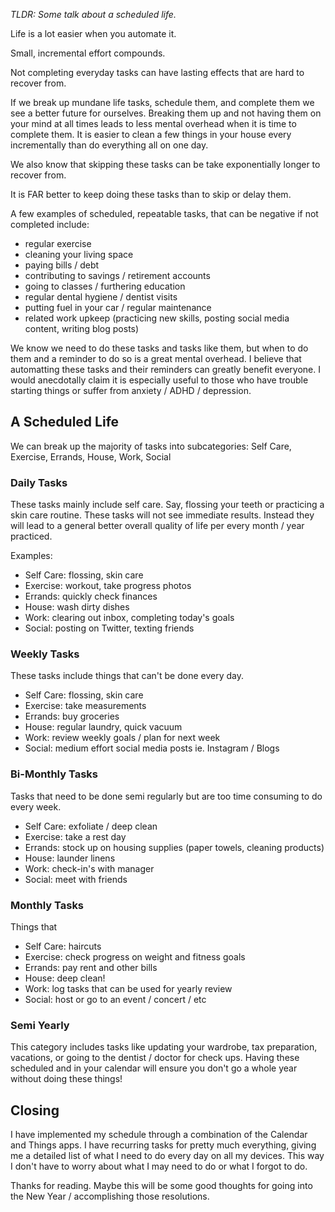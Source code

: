 _TLDR: Some talk about a scheduled life._

Life is a lot easier when you automate it.

Small, incremental effort compounds.

Not completing everyday tasks can have lasting effects that are hard to recover from.

If we break up mundane life tasks, schedule them, and complete them we see a better future for ourselves. Breaking them up and not having them on your mind at all times leads to less mental overhead when it is time to complete them. It is easier to clean a few things in your house every incrementally than do everything all on one day.

We also know that skipping these tasks can be take exponentially longer to recover from.

It is FAR better to keep doing these tasks than to skip or delay them.

A few examples of scheduled, repeatable tasks, that can be negative if not completed include:

- regular exercise
- cleaning your living space
- paying bills / debt
- contributing to savings / retirement accounts
- going to classes / furthering education
- regular dental hygiene / dentist visits
- putting fuel in your car / regular maintenance
- related work upkeep (practicing new skills, posting social media content, writing blog posts)

We know we need to do these tasks and tasks like them, but when to do them and a reminder to do so is a great mental overhead. I believe that automatting these tasks and their reminders can greatly benefit everyone. I would anecdotally claim it is especially useful to those who have trouble starting things or suffer from anxiety / ADHD / depression.

## A Scheduled Life

We can break up the majority of tasks into subcategories: Self Care, Exercise, Errands, House, Work, Social

### Daily Tasks

These tasks mainly include self care. Say, flossing your teeth or practicing a skin care routine. These tasks will not see immediate results. Instead they will lead to a general better overall quality of life per every month / year practiced.

Examples:

- Self Care: flossing, skin care
- Exercise: workout, take progress photos
- Errands: quickly check finances
- House: wash dirty dishes
- Work: clearing out inbox, completing today's goals
- Social: posting on Twitter, texting friends

### Weekly Tasks

These tasks include things that can't be done every day.

- Self Care: flossing, skin care
- Exercise: take measurements
- Errands: buy groceries
- House: regular laundry, quick vacuum
- Work: review weekly goals / plan for next week
- Social: medium effort social media posts ie. Instagram / Blogs

### Bi-Monthly Tasks

Tasks that need to be done semi regularly but are too time consuming to do every week.

- Self Care: exfoliate / deep clean
- Exercise: take a rest day
- Errands: stock up on housing supplies (paper towels, cleaning products)
- House: launder linens
- Work: check-in's with manager
- Social: meet with friends

### Monthly Tasks

Things that

- Self Care: haircuts
- Exercise: check progress on weight and fitness goals
- Errands: pay rent and other bills
- House: deep clean!
- Work: log tasks that can be used for yearly review
- Social: host or go to an event / concert / etc

### Semi Yearly

This category includes tasks like updating your wardrobe, tax preparation, vacations, or going to the dentist / doctor for check ups.
Having these scheduled and in your calendar will ensure you don't go a whole year without doing these things!

## Closing

I have implemented my schedule through a combination of the Calendar and Things apps. I have recurring tasks for pretty much everything, giving me a detailed list of what I need to do every day on all my devices. This way I don't have to worry about what I may need to do or what I forgot to do.

Thanks for reading. Maybe this will be some good thoughts for going into the New Year / accomplishing those resolutions.

